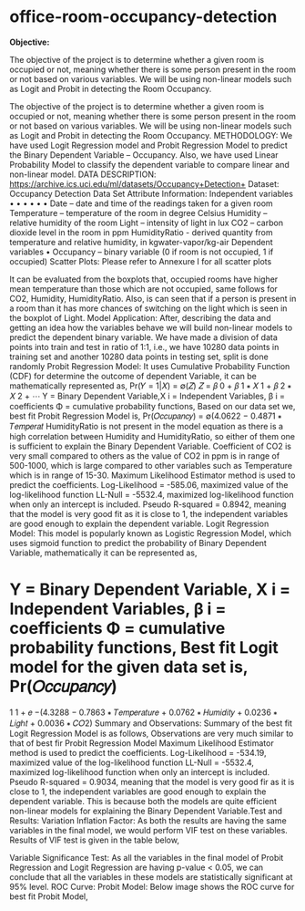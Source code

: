 # office-room-occupancy-detection

**Objective:**

The objective of the project is to determine whether a given room is occupied or not, meaning whether there is some person present in the room or not based on various variables. We will be using non-linear models such as Logit and Probit in detecting the Room Occupancy.

The objective of the project is to determine whether a given room is occupied or not, meaning whether there is some person
present in the room or not based on various variables. We will be using non-linear models such as Logit and Probit in
detecting the Room Occupancy.
METHODOLOGY:
We have used Logit Regression model and Probit Regression Model to predict the Binary Dependent Variable – Occupancy.
Also, we have used Linear Probability Model to classify the dependent variable to compare linear and non-linear model.
DATA DESCRIPTION:
https://archive.ics.uci.edu/ml/datasets/Occupancy+Detection+
Dataset: Occupancy Detection Data Set
Attribute Information:
Independent variables
•
•
•
•
•
•
Date – date and time of the readings taken for a given room
Temperature – temperature of the room in degree Celsius
Humidity – relative humidity of the room
Light – intensity of light in lux
CO2 – carbon dioxide level in the room in ppm
HumidityRatio - derived quantity from temperature and relative humidity, in kgwater-vapor/kg-air
Dependent variables
•
Occupancy – binary variable (0 if room is not occupied, 1 if occupied)
Scatter Plots:
Please refer to Annexure I for all scatter plots

It can be evaluated from the boxplots that, occupied rooms have higher mean temperature than those which are not occupied,
same follows for CO2, Humidity, HumidityRatio. Also, is can seen that if a person is present in a room than it has more
chances of switching on the light which is seen in the boxplot of Light.
Model Application:
After, describing the data and getting an idea how the variables behave we will build non-linear models to predict the
dependent binary variable.
We have made a division of data points into train and test in ratio of 1:1, i.e., we have 10280 data points in training set and
another 10280 data points in testing set, split is done randomly
Probit Regression Model:
It uses Cumulative Probability Function (CDF) for determine the outcome of dependent Variable, it can be mathematically
represented as,
Pr(𝑌 = 1|𝑋) = ∅(𝑍)
𝑍 = 𝛽 0 + 𝛽 1 ∗ 𝑋 1 + 𝛽 2 ∗ 𝑋 2 + ⋯
Y = Binary Dependent Variable,X i = Independent Variables,
β i = coefficients
Φ = cumulative probability functions,
Based on our data set we, best fit Probit Regression Model is,
Pr(𝑂𝑐𝑐𝑢𝑝𝑎𝑛𝑐𝑦) = ∅(4.0622 − 0.4871 ∗ 𝑇𝑒𝑚𝑝𝑒𝑟𝑎𝑡
HumidityRatio is not present in the model equation as there is a high correlation between Humidity and
HumidityRatio, so either of them one is sufficient to explain the Binary Dependent Variable.
Coefficient of CO2 is very small compared to others as the value of CO2 in ppm is in range of 500-1000, which is
large compared to other variables such as Temperature which is in range of 15-30.
Maximum Likelihood Estimator method is used to predict the coefficients.
Log-Likelihood = -585.06, maximized value of the log-likelihood function
LL-Null = -5532.4, maximized log-likelihood function when only an intercept is included.
Pseudo R-squared = 0.8942, meaning that the model is very good fit as it is close to 1, the independent variables
are good enough to explain the dependent variable.
Logit Regression Model:
This model is popularly known as Logistic Regression Model, which uses sigmoid function to predict the probability of
Binary Dependent Variable, mathematically it can be represented as,

Y = Binary Dependent Variable,
X i = Independent Variables,
β i = coefficients
Φ = cumulative probability functions,
Best fit Logit model for the given data set is,
Pr(𝑂𝑐𝑐𝑢𝑝𝑎𝑛𝑐𝑦)
=
1
1 + 𝑒 −(4.3288 − 0.7863 ∗ 𝑇𝑒𝑚𝑝𝑒𝑟𝑎𝑡𝑢𝑟𝑒 + 0.0762 ∗ 𝐻𝑢𝑚𝑖𝑑𝑖𝑡𝑦 + 0.0236 ∗ 𝐿𝑖𝑔ℎ𝑡 + 0.0036 ∗ 𝐶𝑂2)
Summary and Observations:
Summary of the best fit Logit Regression Model is as follows,
Observations are very much similar to that of best fir Probit Regression Model
Maximum Likelihood Estimator method is used to predict the coefficients.
Log-Likelihood = -534.19, maximized value of the log-likelihood function
LL-Null = -5532.4, maximized log-likelihood function when only an intercept is included.
Pseudo R-squared = 0.9034, meaning that the model is very good fir as it is close to 1, the independent variables
are good enough to explain the dependent variable.
This is because both the models are quite efficient non-linear models for explaining the Binary Dependent Variable.Test and Results:
Variation Inflation Factor:
As both the results are having the same variables in the final model, we would perform VIF test on these variables.
Results of VIF test is given in the table below,

Variable Significance Test:
As all the variables in the final model of Probit Regression and Logit Regression are having p-value < 0.05, we can conclude
that all the variables in these models are statistically significant at 95% level.
ROC Curve:
Probit Model:
Below image shows the ROC curve for best fit Probit Model,
